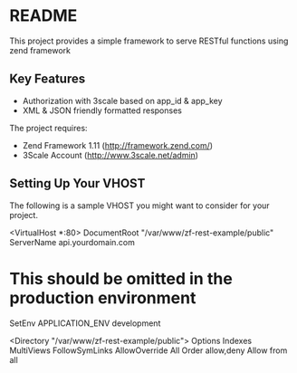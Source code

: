 README
======

This project provides a simple framework to serve RESTful functions using zend framework

Key Features
------------
- Authorization with 3scale based on app_id & app_key
- XML & JSON friendly formatted responses


The project requires:
- Zend Framework 1.11 (http://framework.zend.com/)
- 3Scale Account (http://www.3scale.net/admin)



Setting Up Your VHOST
---------------------

The following is a sample VHOST you might want to consider for your project.

<VirtualHost *:80>
   DocumentRoot "/var/www/zf-rest-example/public"
   ServerName api.yourdomain.com

   # This should be omitted in the production environment
   SetEnv APPLICATION_ENV development

   <Directory "/var/www/zf-rest-example/public">
       Options Indexes MultiViews FollowSymLinks
       AllowOverride All
       Order allow,deny
       Allow from all
   </Directory>

</VirtualHost>
